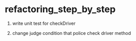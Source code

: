 # refactoring_step_by_step

1. write unit test for checkDriver

2. change judge condition that police check driver method
